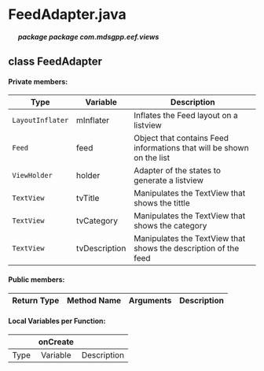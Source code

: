 # FeedAdapter.java

##### &nbsp;&nbsp;&nbsp;&nbsp;&nbsp;&nbsp;package package com.mdsgpp.eef.views

## class FeedAdapter

#### Private members:

| Type     | Variable                     | Description                     |
|----------|------------------------------|---------------------------------|
| `LayoutInflater` | mInflater | Inflates the Feed layout on a listview |
| `Feed` | feed | Object that contains Feed informations that will be shown on the list |
| `ViewHolder` | holder | Adapter of the states to generate a listview |
| `TextView` | tvTitle | Manipulates the TextView that shows the tittle |
| `TextView` | tvCategory | Manipulates the TextView that shows the category |
| `TextView` | tvDescription | Manipulates the TextView that shows the description of the feed |

#### Public members:

| Return Type | Method Name | Arguments | Description |
|:-----------:|:------------:|:---------:|:----------:|


#### Local Variables per Function:

|          |          onCreate          |                                                   |
|:--------:|:-----------------------------:|:-------------------------------------------------:|
|   Type   |            Variable           |                    Description                    |
